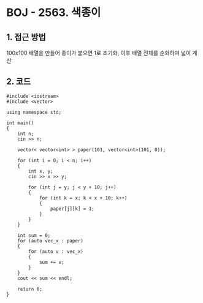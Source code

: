 # BOJ - 2563. 색종이

## 1. 접근 방법  
100x100 배열을 만들어 종이가 붙으면 1로 초기화, 이후 배열 전체를 순회하며 넓이 계산
## 2. 코드  
```
#include <iostream>
#include <vector>

using namespace std;

int main()
{
	int n;
	cin >> n;

	vector< vector<int> > paper(101, vector<int>(101, 0));

	for (int i = 0; i < n; i++)
	{
		int x, y;
		cin >> x >> y;

		for (int j = y; j < y + 10; j++)
		{
			for (int k = x; k < x + 10; k++)
			{
				paper[j][k] = 1;
			}
		}
	}

	int sum = 0;
	for (auto vec_x : paper)
	{
		for (auto v : vec_x)
		{
			sum += v;
		}
	}
	cout << sum << endl;

	return 0;
}
```